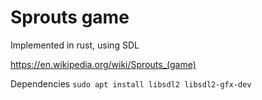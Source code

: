 # Sprouts game
Implemented in rust, using SDL

https://en.wikipedia.org/wiki/Sprouts_(game)

Dependencies
`sudo apt install libsdl2 libsdl2-gfx-dev`
